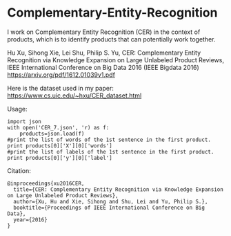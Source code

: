 # Complementary-Entity-Recognition
I work on Complementary Entity Recognition (CER) in the context of products, which is to identify products that can potentially work together. 


Hu Xu, Sihong Xie, Lei Shu, Philip S. Yu, CER: Complementary Entity Recognition via Knowledge Expansion on Large Unlabeled Product Reviews, IEEE International Conference on Big Data 2016 (IEEE Bigdata 2016)
https://arxiv.org/pdf/1612.01039v1.pdf

Here is the dataset used in my paper: 
https://www.cs.uic.edu/~hxu/CER_dataset.html

Usage:
```
import json
with open('CER_7.json', 'r) as f:
	products=json.load(f)	
#print the list of words of the 1st sentence in the first product.
print products[0]['X'][0]['words']
#print the list of labels of the 1st sentence in the first product.
print products[0]['y'][0]['label']
```

Citation:
```
@inproceedings{xu2016CER,
  title={CER: Complementary Entity Recognition via Knowledge Expansion on Large Unlabeled Product Reviews},
  author={Xu, Hu and Xie, Sihong and Shu, Lei and Yu, Philip S.},
  booktitle={Proceedings of IEEE International Conference on Big Data},
  year={2016}
}
```

